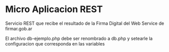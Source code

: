 # Micro Aplicacion REST

Servicio REST que recibe el resultado de la Firma Digital del Web Service de firmar.gob.ar

El archivo db-ejemplo.php debe ser renombrado a db.php y setearle la configuracion que corresponda en las variables
